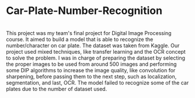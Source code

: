 # Car-Plate-Number-Recognition

<br> This project was my team's final project for Digital Image Processing course. It aimed to build a model that is able to recognize the number/character on car plate. The dataset was taken from Kaggle. Our project used mixed techniques, like transfer learning and the OCR concept to solve the problem. I was in charge of preparing the dataset by selecting the proper images to be used from around 500 images and performing some DIP algorithms to increase the image quality, like convolution for sharpening, before passing them to the next step, such as localization, segmentation, and last, OCR. The model failed to recognize some of the car plates due to the number of dataset used.
